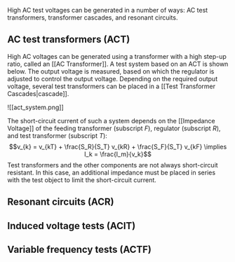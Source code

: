 High AC test voltages can be generated in a number of ways: AC test transformers, transformer cascades, and resonant circuits.
## AC test transformers (ACT)
High AC voltages can be generated using a transformer with a high step-up ratio, called an [[AC Transformer]]. A test system based on an ACT is shown below. The output voltage is measured, based on which the regulator is adjusted to control the output voltage.
Depending on the required output voltage, several test transformers can be placed in a [[Test Transformer Cascades|cascade]].

![[act_system.png]]

The short-circuit current of such a system depends on the [[Impedance Voltage]] of the feeding transformer (subscript $F$), regulator (subscript $R$), and test transformer (subscript $T$):
$$v_{k} = v_{kT} + \frac{S_R}{S_T} v_{kR} + \frac{S_F}{S_T} v_{kF} \implies I_k = \frac{I_m}{v_k}$$
Test transformers and the other components are not always short-circuit resistant. In this case, an additional impedance must be placed in series with the test object to limit the short-circuit current.
## Resonant circuits (ACR)

## Induced voltage tests (ACIT)

## Variable frequency tests (ACTF)